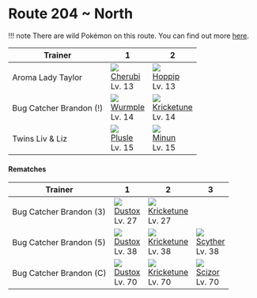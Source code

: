 # Route 204 ~ North

!!! note
    There are wild Pokémon on this route. You can find out more [here](../../wild_pokemon/route_204__north/).


Trainer                 | 1                                    | 2
---                     | ---                                  | ---
Aroma Lady Taylor       | ![][420]<br> [Cherubi]<br> Lv. 13    | ![][187]<br> [Hoppip]<br> Lv. 13     | ![][285]<br> [Shroomish]<br> Lv. 13
Bug Catcher Brandon (!) | ![][265]<br> [Wurmple]<br> Lv. 14    | ![][402]<br> [Kricketune]<br> Lv. 14
Twins Liv & Liz         | ![][311]<br> [Plusle]<br> Lv. 15     | ![][312]<br> [Minun]<br> Lv. 15

#### Rematches

Trainer                 | 1                                    | 2                                    | 3
---                     | ---                                  | ---                                  | ---
Bug Catcher Brandon (3) | ![][269]<br> [Dustox]<br> Lv. 27     | ![][402]<br> [Kricketune]<br> Lv. 27
Bug Catcher Brandon (5) | ![][269]<br> [Dustox]<br> Lv. 38     | ![][402]<br> [Kricketune]<br> Lv. 38 | ![][123]<br> [Scyther]<br> Lv. 38
Bug Catcher Brandon (C) | ![][269]<br> [Dustox]<br> Lv. 70     | ![][402]<br> [Kricketune]<br> Lv. 70 | ![][212]<br> [Scizor]<br> Lv. 70



[Scyther]: ../../pokemon_changes/123/
[Hoppip]: ../../pokemon_changes/187/
[Scizor]: ../../pokemon_changes/212/
[Wurmple]: ../../pokemon_changes/265/
[Dustox]: ../../pokemon_changes/269/
[Shroomish]: ../../pokemon_changes/285/
[Plusle]: ../../pokemon_changes/311/
[Minun]: ../../pokemon_changes/312/
[Kricketune]: ../../pokemon_changes/402/
[Cherubi]: ../../pokemon_changes/420/
[123]: ../img/pokemon/123.png
[187]: ../img/pokemon/187.png
[212]: ../img/pokemon/212.png
[265]: ../img/pokemon/265.png
[269]: ../img/pokemon/269.png
[285]: ../img/pokemon/285.png
[311]: ../img/pokemon/311.png
[312]: ../img/pokemon/312.png
[402]: ../img/pokemon/402.png
[420]: ../img/pokemon/420.png

